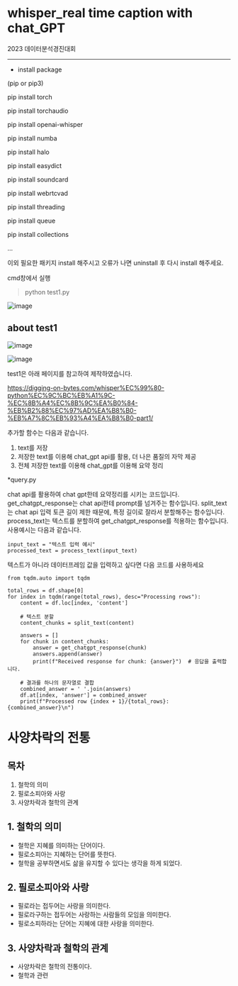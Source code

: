 # whisper_real time caption with chat_GPT
2023 데이터분석경진대회 

---
* install package

(pip or pip3)

pip install torch

pip install torchaudio

pip install openai-whisper

pip install numba

pip install halo

pip install easydict

pip install soundcard

pip install webrtcvad

pip install threading

pip install queue

pip install collections

...

이외 필요한 패키지 install 해주시고 오류가 나면 uninstall 후 다시 install 해주세요.

cmd창에서 실행 
>
> python test1.py

![image](https://github.com/nana-hyun/whisper_realtimecaption/assets/101063108/8f8571d5-a453-4f03-b185-494c6e689e0c)



## about test1
![image](https://github.com/nana-hyun/whisper_realtimecaption/assets/101063108/d0801e50-dc2e-4acc-b261-71d4fc7e3caa)

![image](https://github.com/nana-hyun/whisper_realtimecaption/assets/101063108/6a5d79b2-96ae-4b56-a02d-59d677463a80)

test1은 아래 페이지를 참고하여 제작하였습니다.

https://digging-on-bytes.com/whisper%EC%99%80-python%EC%9C%BC%EB%A1%9C-%EC%8B%A4%EC%8B%9C%EA%B0%84-%EB%B2%88%EC%97%AD%EA%B8%B0-%EB%A7%8C%EB%93%A4%EA%B8%B0-part1/



추가할 함수는 다음과 같습니다.

1. text를 저장
2. 저장한 text를 이용해 chat_gpt api를 활용, 더 나은 품질의 자막 제공
3. 전체 저장한 text를 이용해 chat_gpt를 이용해 요약 정리


*query.py

chat api를 활용하여 chat gpt한테 요약정리를 시키는 코드입니다.
get_chatgpt_response는 chat api한테 prompt를 넘겨주는 함수입니다.
split_text는 chat api 입력 토큰 길이 제한 때문에, 특정 길이로 잘라서 분할해주는 함수입니다.
process_text는 텍스트를 분할하여 get_chatgpt_response를 적용하는 함수입니다.
사용예시는 다음과 같습니다.
```
input_text = "텍스트 입력 예시"
processed_text = process_text(input_text)
```

텍스트가 아니라 데이터프레임 값을 입력하고 싶다면 다음 코드를 사용하세요
```
from tqdm.auto import tqdm

total_rows = df.shape[0]
for index in tqdm(range(total_rows), desc="Processing rows"):
    content = df.loc[index, 'content']

    # 텍스트 분할
    content_chunks = split_text(content)

    answers = []
    for chunk in content_chunks:
        answer = get_chatgpt_response(chunk)
        answers.append(answer)
        print(f"Received response for chunk: {answer}")  # 응답을 출력합니다.

    # 결과를 하나의 문자열로 결합
    combined_answer = ' '.join(answers)
    df.at[index, 'answer'] = combined_answer
    print(f"Processed row {index + 1}/{total_rows}: {combined_answer}\n")
```



 # 사양차락의 전통

## 목차
1. 철학의 의미
2. 필로소피아와 사랑
3. 사양차락과 철학의 관계

## 1. 철학의 의미
- 철학은 지혜를 의미하는 단어이다.
- 필로소피아는 지혜하는 단어를 뜻한다.
- 철학을 공부하면서도 삶을 유지할 수 있다는 생각을 하게 되었다.

## 2. 필로소피아와 사랑
- 필로라는 접두어는 사랑을 의미한다.
- 필로라구하는 접두어는 사랑하는 사람들의 모임을 의미한다.
- 필로소피하라는 단어는 지혜에 대한 사랑을 의미한다.

## 3. 사양차락과 철학의 관계
- 사양차락은 철학의 전통이다.
- 철학과 관련
